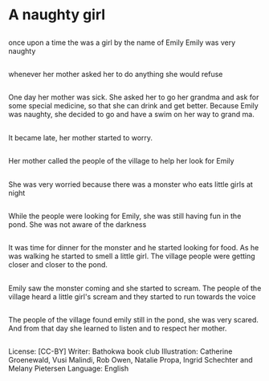 # A naughty girl

##
once upon a time the was a girl
by the name of Emily
Emily was very naughty

##
whenever her mother asked her
to do anything she would refuse

##
One day her mother was sick.
She asked her to go her
grandma and ask for some
special medicine, so that she
can drink and get better.
Because Emily was naughty,
she decided to go and have a
swim on her way to grand ma.

##
It became late, her mother started to worry.

##
Her mother called the people of the village to help her look for Emily

##
She was very worried because
there was a monster who eats
little girls at night

##
While the people were looking
for Emily, she was still having
fun in the pond.
She was not aware of the
darkness

##
It was time for dinner for the
monster and he started looking
for food. As he was walking he
started to smell a little girl.
The village people were getting
closer and closer to the pond.

##
Emily saw the monster coming
and she started to scream.
The people of the village heard
a little girl's scream and they
started to run towards the voice

##
The people of the village found
emily still in the pond, she was
very scared.
And from that day she learned
to listen and to respect her
mother.

##
License: [CC-BY]
Writer: Bathokwa book club
Illustration: Catherine Groenewald, Vusi Malindi, Rob Owen, Natalie Propa, Ingrid Schechter and Melany Pietersen
Language: English
